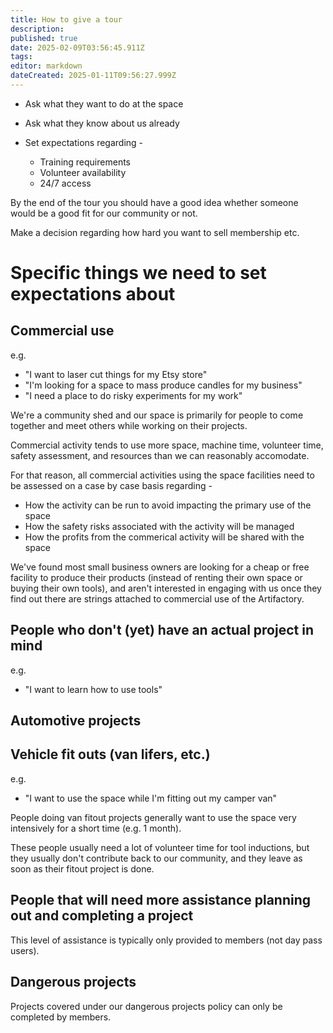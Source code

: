 ```yaml
---
title: How to give a tour
description: 
published: true
date: 2025-02-09T03:56:45.911Z
tags: 
editor: markdown
dateCreated: 2025-01-11T09:56:27.999Z
---
```




- Ask what they want to do at the space

- Ask what they know about us already

- Set expectations regarding -
  - Training requirements
  - Volunteer availability
  - 24/7 access

By the end of the tour you should have a good idea whether someone would be a good fit for our community or not.

Make a decision regarding how hard you want to sell membership etc.

# Specific things we need to set expectations about

## Commercial use

e.g.

* "I want to laser cut things for my Etsy store"
* "I'm looking for a space to mass produce candles for my business"
* "I need a place to do risky experiments for my work"

We're a community shed and our space is primarily for people to come together and meet others while working on their projects.

Commercial activity tends to use more space, machine time, volunteer time, safety assessment, and resources than we can reasonably accomodate.

For that reason, all commercial activities using the space facilities need to be assessed on a case by case basis regarding -

* How the activity can be run to avoid impacting the primary use of the space
* How the safety risks associated with the activity will be managed
* How the profits from the commerical activity will be shared with the space

We've found most small business owners are looking for a cheap or free facility to produce their products (instead of renting their own space or buying their own tools), and aren't interested in engaging with us once they find out there are strings attached to commercial use of the Artifactory.



## People who don't (yet) have an actual project in mind

e.g.

* "I want to learn how to use tools"

## Automotive projects

## Vehicle fit outs (van lifers, etc.)

e.g.

* "I want to use the space while I'm fitting out my camper van"

People doing van fitout projects generally want to use the space very intensively for a short time (e.g. 1 month).

These people usually need a lot of volunteer time for tool inductions, but they usually don't contribute back to our community, and they leave as soon as their fitout project is done.

## People that will need more assistance planning out and completing a project

This level of assistance is typically only provided to members (not day pass users).

## Dangerous projects

Projects covered under our dangerous projects policy can only be completed by members.

